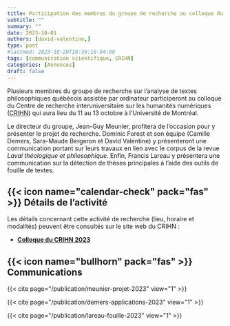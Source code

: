 ```yaml
---
title: Participation des membres du groupe de recherche au colloque du CRIHN (automne 2023)
subtitle: ""
summary: ""
date: 2023-10-01
authors: [david-valentine,]
type: post
#lastmod: 2023-10-20T18:36:18-04:00
tags: [communication scientifique, CRIHN]
categories: [Annonces]
draft: false
---
```

Plusieurs membres du groupe de recherche sur l’analyse de textes philosophiques québécois assistée par ordinateur participeront au colloque du Centre de recherche interuniversitaire sur les humanités numériques (<abbr title="Centre de recherche interuniversitaire sur les humanités numériques">CRIHN</abbr>) qui aura lieu du 11 au 13 octobre à l’Université de Montréal.
<!--more-->

Le directeur du groupe, Jean-Guy Meunier, profitera de l’occasion pour y présenter le projet de recherche.
Dominic Forest et son équipe (Camille Demers, Sara-Maude Bergeron et David Valentine) y présenteront une communication portant sur leurs travaux en lien avec le corpus de la revue *Laval théologique et philosophique*.
Enfin, Francis Lareau y présentera une communication sur la détection de thèses principales à l’aide des outils de fouille de textes.

## {{< icon name="calendar-check" pack="fas" >}} Détails de l’activité

Les détails concernant cette activité de recherche (lieu, horaire et modalités) peuvent être consultés sur le site web du CRIHN :

- [**Colloque du CRIHN 2023**](https://www.crihn.org/nouvelles/2023/08/28/colloque-du-crihn-2023/)

## {{< icon name="bullhorn" pack="fas" >}} Communications

{{< cite page="/publication/meunier-projet-2023" view="1" >}}

{{< cite page="/publication/demers-applications-2023" view="1" >}}

{{< cite page="/publication/lareau-fouille-2023" view="1" >}}
